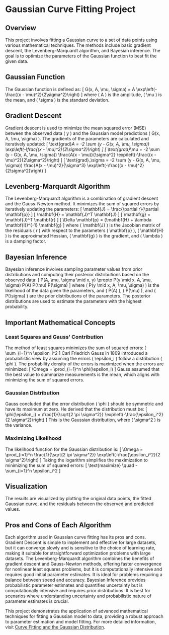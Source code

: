 # Gaussian Curve Fitting Project

## Overview
This project involves fitting a Gaussian curve to a set of data points using various mathematical techniques. The methods include basic gradient descent, the Levenberg-Marquardt algorithm, and Bayesian inference. The goal is to optimize the parameters of the Gaussian function to best fit the given data.

## Gaussian Function
The Gaussian function is defined as:
\[ G(x, A, \mu, \sigma) = A \exp\left(-\frac{(x - \mu)^2}{2\sigma^2}\right) \]
where \( A \) is the amplitude, \( \mu \) is the mean, and \( \sigma \) is the standard deviation.

## Gradient Descent
Gradient descent is used to minimize the mean squared error (MSE) between the observed data \( y \) and the Gaussian model predictions \( G(x, A, \mu, \sigma) \). The gradients of the parameters are calculated and iteratively updated:
\[ \text{grad}_A = -2 \sum (y - G(x, A, \mu, \sigma)) \exp\left(-\frac{(x - \mu)^2}{2\sigma^2}\right) \]
\[ \text{grad}_\mu = -2 \sum (y - G(x, A, \mu, \sigma)) \frac{A(x - \mu)}{\sigma^2} \exp\left(-\frac{(x - \mu)^2}{2\sigma^2}\right) \]
\[ \text{grad}_\sigma = -2 \sum (y - G(x, A, \mu, \sigma)) \frac{A(x - \mu)^2}{\sigma^3} \exp\left(-\frac{(x - \mu)^2}{2\sigma^2}\right) \]

## Levenberg-Marquardt Algorithm
The Levenberg-Marquardt algorithm is a combination of gradient descent and the Gauss-Newton method. It minimizes the sum of squared errors by iteratively updating the parameters:
\[ \mathbf{J} = \frac{\partial r}{\partial \mathbf{p}} \]
\[ \mathbf{H} = \mathbf{J}^T \mathbf{J} \]
\[ \mathbf{g} = \mathbf{J}^T \mathbf{r} \]
\[ \Delta \mathbf{p} = (\mathbf{H} + \lambda \mathbf{I})^{-1} \mathbf{g} \]
where \( \mathbf{J} \) is the Jacobian matrix of the residuals \( r \) with respect to the parameters \( \mathbf{p} \), \( \mathbf{H} \) is the approximated Hessian, \( \mathbf{g} \) is the gradient, and \( \lambda \) is a damping factor.

## Bayesian Inference
Bayesian inference involves sampling parameter values from prior distributions and computing their posterior distributions based on the observed data:
\[ P(A, \mu, \sigma \mid x, y) \propto P(y \mid x, A, \mu, \sigma) P(A) P(\mu) P(\sigma) \]
where \( P(y \mid x, A, \mu, \sigma) \) is the likelihood of the data given the parameters, and \( P(A) \), \( P(\mu) \), and \( P(\sigma) \) are the prior distributions of the parameters. The posterior distributions are used to estimate the parameters with the highest probability.

## Important Mathematical Concepts

### Least Squares and Gauss' Contribution
The method of least squares minimizes the sum of squared errors:
\[ \sum_{i=1}^n \epsilon_i^2 \]
Carl Friedrich Gauss in 1809 introduced a probabilistic view by assuming the errors \( \epsilon_i \) follow a distribution \( \phi \). The probability density of the errors is maximized when the errors are minimized:
\[ \Omega = \prod_{i=1}^n \phi(\epsilon_i) \]
Gauss assumed that the best value to summarize measurements is the mean, which aligns with minimizing the sum of squared errors.

### Gaussian Distribution
Gauss concluded that the error distribution \( \phi \) should be symmetric and have its maximum at zero. He derived that the distribution must be:
\[ \phi(\epsilon_i) = \frac{1}{\sqrt{2 \pi \sigma^2}} \exp\left(-\frac{\epsilon_i^2}{2 \sigma^2}\right) \]
This is the Gaussian distribution, where \( \sigma^2 \) is the variance.

### Maximizing Likelihood
The likelihood function for the Gaussian distribution is:
\[ \Omega = \prod_{i=1}^n \frac{1}{\sqrt{2 \pi \sigma^2}} \exp\left(-\frac{\epsilon_i^2}{2 \sigma^2}\right) \]
Taking the logarithm simplifies the maximization to minimizing the sum of squared errors:
\[ \text{maximize} \quad -\sum_{i=1}^n \epsilon_i^2 \]

## Visualization
The results are visualized by plotting the original data points, the fitted Gaussian curve, and the residuals between the observed and predicted values.

## Pros and Cons of Each Algorithm
Each algorithm used in Gaussian curve fitting has its pros and cons. Gradient Descent is simple to implement and effective for large datasets, but it can converge slowly and is sensitive to the choice of learning rate, making it suitable for straightforward optimization problems with large datasets. The Levenberg-Marquardt algorithm combines the benefits of gradient descent and Gauss-Newton methods, offering faster convergence for nonlinear least squares problems, but it is computationally intensive and requires good initial parameter estimates. It is ideal for problems requiring a balance between speed and accuracy. Bayesian Inference provides probabilistic parameter estimates and quantifies uncertainty but is computationally intensive and requires prior distributions. It is best for scenarios where understanding uncertainty and probabilistic nature of parameter estimates is crucial.

This project demonstrates the application of advanced mathematical techniques for fitting a Gaussian model to data, providing a robust approach to parameter estimation and model fitting. For more detailed information, visit [Curve Fitting and the Gaussian Distribution](https://fabiandablander.com/r/Curve-Fitting-Gaussian.html).
